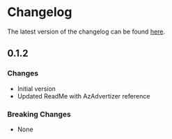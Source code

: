 # Changelog

The latest version of the changelog can be found [here](https://github.com/Azure/bicep-registry-modules/blob/main/avm/res/network/virtual-network/subnet/CHANGELOG.md).

## 0.1.2

### Changes

- Initial version
- Updated ReadMe with AzAdvertizer reference

### Breaking Changes

- None
